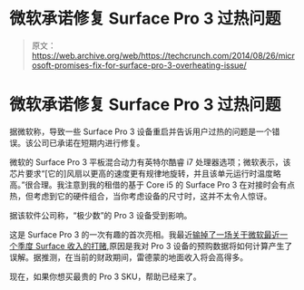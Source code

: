 # 微软承诺修复 Surface Pro 3 过热问题 

> 原文：<https://web.archive.org/web/https://techcrunch.com/2014/08/26/microsoft-promises-fix-for-surface-pro-3-overheating-issue/>

# 微软承诺修复 Surface Pro 3 过热问题

据微软称，导致一些 Surface Pro 3 设备重启并告诉用户过热的问题是一个错误。该公司已承诺在短期内进行修复。

微软的 Surface Pro 3 平板混合动力有英特尔酷睿 i7 处理器选项；微软表示，该芯片要求“[它的]风扇以更高的速度更有规律地旋转，并且该单元运行时温度略高。”很合理。我注意到我的租借的基于 Core i5 的 Surface Pro 3 在对接时会有点热，但考虑到它的硬件组合，当你考虑设备的尺寸时，这并不太令人惊讶。

据该软件公司称，“极少数”的 Pro 3 设备受到影响。

这是 Surface Pro 3 的一次有趣的首次亮相。我最近[输掉了一场关于微软最近一个季度 Surface 收入的打赌](https://web.archive.org/web/20221204101220/https://beta.techcrunch.com/2014/07/21/a-microsoft-surface-revenue-bet/),原因是我对 Pro 3 设备的预购数据将如何计算产生了误解。据推测，在当前的财政期间，雷德蒙的地面收入将会高得多。

现在，如果你想买最贵的 Pro 3 SKU，帮助已经来了。